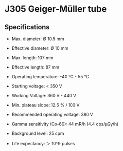 # J305 Geiger-Müller tube

## Specifications

* Max. diameter: Ø 10.5 mm
* Effective diameter: Ø 10 mm
* Max. length: 107 mm
* Effective length: 87 mm
* Operating temperature: -40 °C - 55 °C

* Starting voltage: < 350 V
* Working Voltage: 360 V - 440 V
* Min. plateau slope: 12.5 % / 100 V
* Recommended operating voltage: 380 V

* Gamma sensitivity (Co-60): 44 mR/h (4.4 cps/μGy/h)
* Background level: 25 cpm
* Life expectancy: ＞ 10^9 pulses
